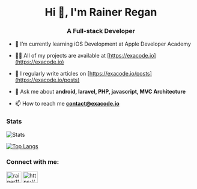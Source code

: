 <h1 align="center">Hi 👋, I'm Rainer Regan</h1>
<h3 align="center">A Full-stack Developer</h3>

- 🌱 I’m currently learning iOS Development at Apple Developer Academy

- 👨‍💻 All of my projects are available at [https://exacode.io](https://exacode.io)

- 📝 I regularly write articles on [https://exacode.io/posts](https://exacode.io/posts)

- 💬 Ask me about **android, laravel, PHP, javascript, MVC Architecture**

- 📫 How to reach me **contact@exacode.io**

### Stats
![Stats](https://github-readme-stats.vercel.app/api?username=rainerregan&count_private=true)

[![Top Langs](https://github-readme-stats.vercel.app/api/top-langs/?username=rainerregan&layout=compact)](https://github.com/anuraghazra/github-readme-stats)

<h3 align="left">Connect with me:</h3>
<p align="left">
<a href="https://twitter.com/rainer111222333" target="blank"><img align="center" src="https://raw.githubusercontent.com/rahuldkjain/github-profile-readme-generator/master/src/images/icons/Social/twitter.svg" alt="rainer111222333" height="30" width="40" /></a>
<a href="https://www.linkedin.com/in/rainerregan/" target="blank"><img align="center" src="https://raw.githubusercontent.com/rahuldkjain/github-profile-readme-generator/master/src/images/icons/Social/linked-in-alt.svg" alt="https://www.linkedin.com/in/rainerregan/" height="30" width="40" /></a>
</p>
